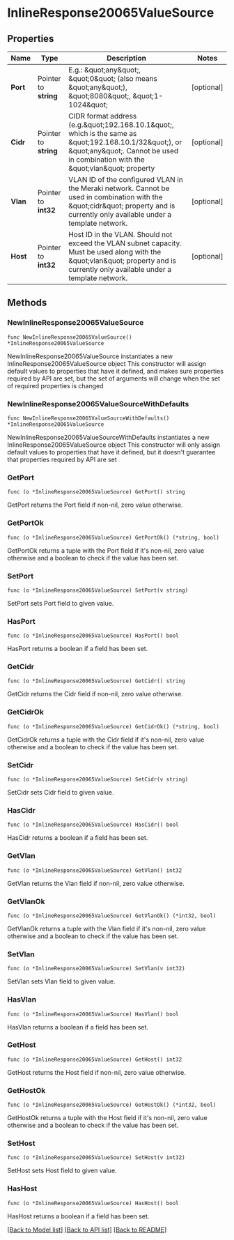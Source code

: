 # InlineResponse20065ValueSource

## Properties

Name | Type | Description | Notes
------------ | ------------- | ------------- | -------------
**Port** | Pointer to **string** | E.g.: \&quot;any\&quot;, \&quot;0\&quot; (also means \&quot;any\&quot;), \&quot;8080\&quot;, \&quot;1-1024\&quot; | [optional] 
**Cidr** | Pointer to **string** | CIDR format address (e.g.\&quot;192.168.10.1\&quot;, which is the same as \&quot;192.168.10.1/32\&quot;), or \&quot;any\&quot;. Cannot be used in combination with the \&quot;vlan\&quot; property | [optional] 
**Vlan** | Pointer to **int32** | VLAN ID of the configured VLAN in the Meraki network. Cannot be used in combination with the \&quot;cidr\&quot; property and is currently only available under a template network. | [optional] 
**Host** | Pointer to **int32** | Host ID in the VLAN. Should not exceed the VLAN subnet capacity. Must be used along with the \&quot;vlan\&quot; property and is currently only available under a template network. | [optional] 

## Methods

### NewInlineResponse20065ValueSource

`func NewInlineResponse20065ValueSource() *InlineResponse20065ValueSource`

NewInlineResponse20065ValueSource instantiates a new InlineResponse20065ValueSource object
This constructor will assign default values to properties that have it defined,
and makes sure properties required by API are set, but the set of arguments
will change when the set of required properties is changed

### NewInlineResponse20065ValueSourceWithDefaults

`func NewInlineResponse20065ValueSourceWithDefaults() *InlineResponse20065ValueSource`

NewInlineResponse20065ValueSourceWithDefaults instantiates a new InlineResponse20065ValueSource object
This constructor will only assign default values to properties that have it defined,
but it doesn't guarantee that properties required by API are set

### GetPort

`func (o *InlineResponse20065ValueSource) GetPort() string`

GetPort returns the Port field if non-nil, zero value otherwise.

### GetPortOk

`func (o *InlineResponse20065ValueSource) GetPortOk() (*string, bool)`

GetPortOk returns a tuple with the Port field if it's non-nil, zero value otherwise
and a boolean to check if the value has been set.

### SetPort

`func (o *InlineResponse20065ValueSource) SetPort(v string)`

SetPort sets Port field to given value.

### HasPort

`func (o *InlineResponse20065ValueSource) HasPort() bool`

HasPort returns a boolean if a field has been set.

### GetCidr

`func (o *InlineResponse20065ValueSource) GetCidr() string`

GetCidr returns the Cidr field if non-nil, zero value otherwise.

### GetCidrOk

`func (o *InlineResponse20065ValueSource) GetCidrOk() (*string, bool)`

GetCidrOk returns a tuple with the Cidr field if it's non-nil, zero value otherwise
and a boolean to check if the value has been set.

### SetCidr

`func (o *InlineResponse20065ValueSource) SetCidr(v string)`

SetCidr sets Cidr field to given value.

### HasCidr

`func (o *InlineResponse20065ValueSource) HasCidr() bool`

HasCidr returns a boolean if a field has been set.

### GetVlan

`func (o *InlineResponse20065ValueSource) GetVlan() int32`

GetVlan returns the Vlan field if non-nil, zero value otherwise.

### GetVlanOk

`func (o *InlineResponse20065ValueSource) GetVlanOk() (*int32, bool)`

GetVlanOk returns a tuple with the Vlan field if it's non-nil, zero value otherwise
and a boolean to check if the value has been set.

### SetVlan

`func (o *InlineResponse20065ValueSource) SetVlan(v int32)`

SetVlan sets Vlan field to given value.

### HasVlan

`func (o *InlineResponse20065ValueSource) HasVlan() bool`

HasVlan returns a boolean if a field has been set.

### GetHost

`func (o *InlineResponse20065ValueSource) GetHost() int32`

GetHost returns the Host field if non-nil, zero value otherwise.

### GetHostOk

`func (o *InlineResponse20065ValueSource) GetHostOk() (*int32, bool)`

GetHostOk returns a tuple with the Host field if it's non-nil, zero value otherwise
and a boolean to check if the value has been set.

### SetHost

`func (o *InlineResponse20065ValueSource) SetHost(v int32)`

SetHost sets Host field to given value.

### HasHost

`func (o *InlineResponse20065ValueSource) HasHost() bool`

HasHost returns a boolean if a field has been set.


[[Back to Model list]](../README.md#documentation-for-models) [[Back to API list]](../README.md#documentation-for-api-endpoints) [[Back to README]](../README.md)


